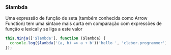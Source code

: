 ### $lambda

Uma expressão de função de seta (também conhecida como Arrow Function) tem uma sintaxe mais curta em comparação com expressões de função e lexically se liga a este valor

```javascript
this.Ninja(['$lambda'], function ($lambda) {
  console.log($lambda('(a, b) => a + b')('hello ', 'cleber.programmer'));
});
```
